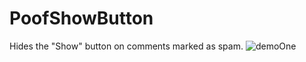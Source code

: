 # PoofShowButton

Hides the "Show" button on comments marked as spam.
![demoOne](https://github.com/RayDeeUx/PoofShowButton/blob/main/demoOne.png)